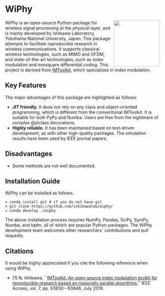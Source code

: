 # WiPhy
<img align="right" width="150px" height="150px" src="https://user-images.githubusercontent.com/62990567/87901098-16cfb080-ca91-11ea-99fb-8f46db3c741d.png">
WiPhy is an open-source Python package for wireless signal processing at the physical layer, and is mainly developed by Ishikawa Laboratory, Yokohama National University, Japan. This package attempts to facilitate reproducible research in wireless communications. 
It supports classical wireless technologies, such as MIMO and OFDM, and state-of-the-art technologies, such as index modulation and nonsquare differential coding. This project is derived from <a href="https://github.com/ishikawalab/imtoolkit" target="_blank">IMToolkit</a>, which specializes in index modulation.

## Key Features
The major advantages of this package are highlighted as follows:
- **JIT friendly.** It dose not rely on any class and object-oriented programming, which is different from the conventional IMToolkit. It is suitable for both PyPy and Numba. Users are free from the nightmare of complex @jitclass decorations.
- **Highly reliable.** It has been maintained based on test-driven development, as with other high-quality packages. The simulation results have been used by IEEE journal papers.

## Disadvantages
- Some methods are not well documented.  

## Installation Guide
WiPhy can be installed as follows.

    > conda install git # if you do not have git
    > git clone https://github.com/ishikawalab/wiphy/
    > conda develop ./wiphy

The above installation process requires NumPy, Pandas, SciPy, SymPy, Numba, and tqdm, all of which are popular Python packages.
The WiPhy development team welcomes other researchers' contributions and pull requests.


## Citations

It would be highly appreciated if you cite the following reference when using WiPhy.

- [1] N. Ishikawa, ``[IMToolkit: An open-source index modulation toolkit for reproducible research based on massively parallel algorithms](https://doi.org/10.1109%2Faccess.2019.2928033),'' IEEE Access, vol. 7, pp. 93830--93846, July 2019.
